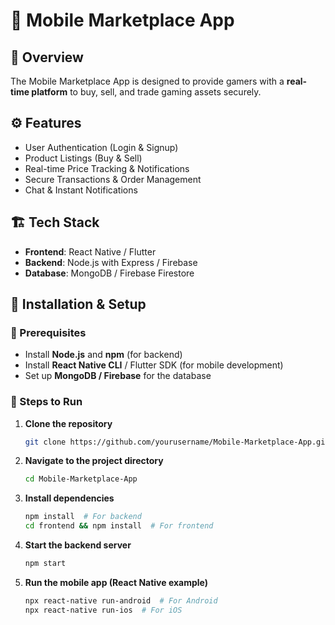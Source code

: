 # 🛒 Mobile Marketplace App

## 📌 Overview
The Mobile Marketplace App is designed to provide gamers with a **real-time platform** to buy, sell, and trade gaming assets securely.

## ⚙️ Features
- User Authentication (Login & Signup)
- Product Listings (Buy & Sell)
- Real-time Price Tracking & Notifications
- Secure Transactions & Order Management
- Chat & Instant Notifications

## 🏗️ Tech Stack
- **Frontend**: React Native / Flutter
- **Backend**: Node.js with Express / Firebase
- **Database**: MongoDB / Firebase Firestore

## 🚀 Installation & Setup
### 🔹 Prerequisites
- Install **Node.js** and **npm** (for backend)
- Install **React Native CLI** / Flutter SDK (for mobile development)
- Set up **MongoDB / Firebase** for the database

### 🔹 Steps to Run
1. **Clone the repository**  
   ```sh
   git clone https://github.com/yourusername/Mobile-Marketplace-App.git
   ```
2. **Navigate to the project directory**  
   ```sh
   cd Mobile-Marketplace-App
   ```
3. **Install dependencies**  
   ```sh
   npm install  # For backend
   cd frontend && npm install  # For frontend
   ```
4. **Start the backend server**  
   ```sh
   npm start
   ```
5. **Run the mobile app (React Native example)**  
   ```sh
   npx react-native run-android  # For Android
   npx react-native run-ios  # For iOS
   ```
